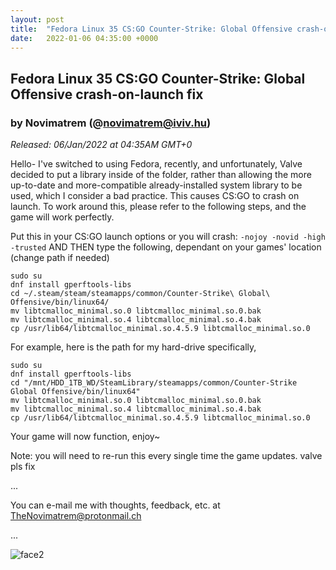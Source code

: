 ```yaml
---
layout: post
title:  "Fedora Linux 35 CS:GO Counter-Strike: Global Offensive crash-on-launch fix"
date:   2022-01-06 04:35:00 +0000
---
```

## Fedora Linux 35 CS:GO Counter-Strike: Global Offensive crash-on-launch fix
### by Novimatrem (@novimatrem@iviv.hu)
*Released: 06/Jan/2022 at 04:35AM GMT+0*

Hello- I've switched to using Fedora, recently, and unfortunately, Valve decided to put a library inside of the folder, rather than allowing the more up-to-date and more-compatible already-installed system library to be used, which I consider a bad practice. This causes CS:GO to crash on launch. To work around this, please refer to the following steps, and the game will work perfectly.

Put this in your CS:GO launch options or you will crash: ``-nojoy -novid -high -trusted``
AND THEN type the following, dependant on your games' location (change path if needed)
```
sudo su
dnf install gperftools-libs
cd ~/.steam/steam/steamapps/common/Counter-Strike\ Global\ Offensive/bin/linux64/
mv libtcmalloc_minimal.so.0 libtcmalloc_minimal.so.0.bak
mv libtcmalloc_minimal.so.4 libtcmalloc_minimal.so.4.bak
cp /usr/lib64/libtcmalloc_minimal.so.4.5.9 libtcmalloc_minimal.so.0
```

For example, here is the path for my hard-drive specifically,
```
sudo su
dnf install gperftools-libs
cd "/mnt/HDD_1TB_WD/SteamLibrary/steamapps/common/Counter-Strike Global Offensive/bin/linux64"
mv libtcmalloc_minimal.so.0 libtcmalloc_minimal.so.0.bak
mv libtcmalloc_minimal.so.4 libtcmalloc_minimal.so.4.bak
cp /usr/lib64/libtcmalloc_minimal.so.4.5.9 libtcmalloc_minimal.so.0
```

Your game will now function, enjoy~

Note: you will need to re-run this every single time the game updates.
valve pls fix

...

You can e-mail me with thoughts, feedback, etc. at [TheNovimatrem@protonmail.ch](mailto:TheNovimatrem@protonmail.ch)

...

![face2](https://gitlab.com/Novimatrem/blog/-/raw/master/face2.png)
